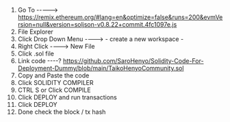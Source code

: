 1. Go To -----> https://remix.ethereum.org/#lang=en&optimize=false&runs=200&evmVersion=null&version=soljson-v0.8.22+commit.4fc1097e.js
2. File Explorer
3. Click Drop Down Menu ----> - create a new workspace -
4. Right Click ----> New File
5. Click .sol file
6. Link code ----? https://github.com/SaroHenyo/Solidity-Code-For-Deployment-Dummy/blob/main/TaikoHenyoCommunity.sol
7. Copy and Paste the code
8. Click SOLIDITY COMPILER
9. CTRL S or Click COMPILE
10. Click DEPLOY and run transactions
11. Click DEPLOY
12. Done check the block / tx hash
